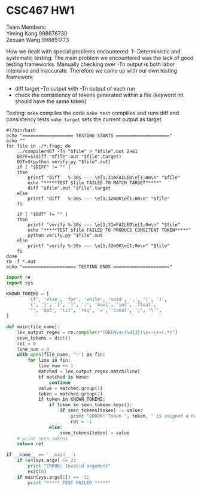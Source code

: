 CSC467 HW1
==========

Team Members:  
Yiming Kang 998676730  
Zexuan Wang 998851773  

How we dealt with special problems encountered:
1- Deterministic and systematic testing:
The main problem we encountered was the lack of good testing frameworks. Manually checking over -Tn output is
both labor intensive and inaccurate. Therefore we came up with our own testing framework
  * diff target -Tn output with -Tn output of each run
  * check the consistency of tokens generated within a file (keyword int should have the same token)

Testing:
`make` compiles the code
`make test` compliles and runs diff and consistency tests 
`make target` sets the current output as target

``` shell
#!/bin/bash
echo "=================== TESTING STARTS ===================="
echo ""
for file in ./*.frag; do
    ../compiler467 -Tn "$file" > "$file".out 2>&1
    DIFF=$(diff "$file".out "$file".target)
    OUT=$(python verify.py "$file".out)
    if [ "$DIFF" != "" ] 
    then
        printf "diff   %-30s --- \e[1;31mFAILED\e[1;0m\n" "$file"
        echo "*****TEST $file FAILED TO MATCH TARGET*****"
        diff "$file".out "$file".target
    else
        printf "diff   %-30s --- \e[1;32mOK\e[1;0m\n" "$file"
    fi

    if [ "$OUT" != "" ] 
    then
        printf "verify %-30s --- \e[1;31mFAILED\e[1;0m\n" "$file"
        echo "*****TEST $file FAILED TO PRODUCE CONSITENT TOKEN*****"
        python verify.py "$file".out
    else
        printf "verify %-30s --- \e[1;32mOK\e[1;0m\n" "$file"
    fi
done
rm -f *.out
echo "==================== TESTING ENDS ====================="
```


```python
import re
import sys

KNOWN_TOKENS = [
        'if', 'else', 'for', 'while', 'void', ',', '(', ')', 
        '{', '}', '[', ']', ':', 'bool', 'int', 'float',
        '"', 'dp3', 'lit', 'rsq', '=', 'const', ';', '\'',
]

def main(file_name):
    lex_output_regex = re.compile(r"TOKEN\s+(\d{3})\s+:\s+(.*)")
    seen_tokens = dict()
    ret = 0
    line_num = 0
    with open(file_name, 'r') as fin:
        for line in fin:
            line_num += 1
            matched = lex_output_regex.match(line)
            if matched is None:
                continue
            value = matched.group(1)
            token = matched.group(2)
            if token in KNOWN_TOKENS:
                if token in seen_tokens.keys():
                    if seen_tokens[token] != value:
                        print "ERROR: Token ", token, " is asigned a new value on line #", str(line_num)
                        ret = -1
                else:
                    seen_tokens[token] = value
    # print seen_tokens
    return ret

if __name__ == '__main__':
    if len(sys.argv) != 2:
        print "ERROR: Invalid argument"
        exit(0)
    if main(sys.argv[1]) == -1:
        print "***** TEST FAILED *****"

```


